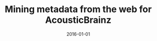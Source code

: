 ---
type: "paper_2016"
title: "Mining metadata from the web for AcousticBrainz"
authors: Porter, A., Bogdanov, D., Serra, X.
date: 2016-01-01
published_in: "Proc. of the 3rd International Digital Libraries for Musicology workshop"
download_link: "http://mtg.upf.edu/node/3533"
---
